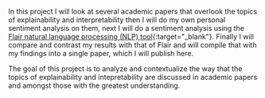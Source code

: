 In this project I will look at several academic papers that overlook the topics of explainability and interpretability then I will do my own personal sentiment analysis on them, next I will do a sentiment analysis using the [Flair natural language processing (NLP) tool](https://github.com/flairNLP/flair){:target="_blank"}. Finally I will compare and contrast my results with that of Flair and will compile that with my findings into a single paper, which I will publish here.  

The goal of this project is to analyze and contextualize the way that the topics of explainability and intepretability are discussed in academic papers and amongst those with the greatest understanding. 
